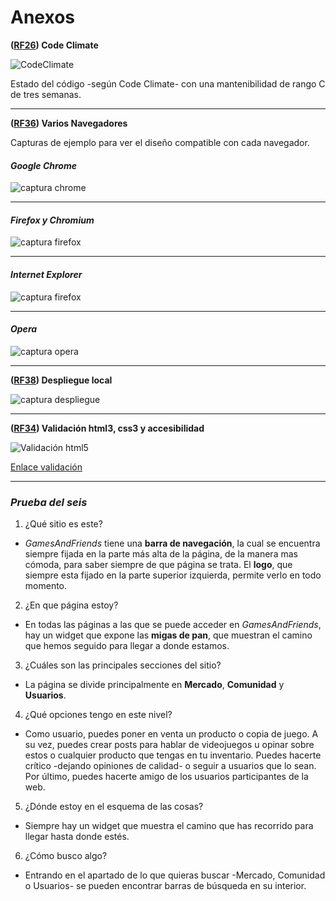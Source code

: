 # Anexos

**([RF26](https://github.com/pemife/GamesAndFriends/issues/26)) Code Climate**

![CodeClimate](images/anexos/codeClimate.png)

Estado del código -según Code Climate- con una mantenibilidad de rango C de tres semanas.

---

**([RF36](https://github.com/pemife/GamesAndFriends/issues/36)) Varios Navegadores**

Capturas de ejemplo para ver el diseño compatible con cada navegador.

#### *Google Chrome*

![captura chrome](images/anexos/chrome.png)

---

#### *Firefox y Chromium*

![captura firefox](images/anexos/firefoxChromium.png)

---

#### *Internet Explorer*

![captura firefox](images/anexos/internetexplorer.PNG)

---

#### *Opera*

![captura opera](images/anexos/opera.png)

---

**([RF38](https://github.com/pemife/GamesAndFriends/issues/38)) Despliegue local**

![captura despliegue](images/anexos/despliegueLocal.png)

---

**([RF34](https://github.com/pemife/GamesAndFriends/issues/34)) Validación html3, css3 y accesibilidad**

![Validación html5](images/anexos/html5validate.png)

[Enlace validación](https://validator.w3.org/nu/?doc=http%3A%2F%2Fgamesandfriends.herokuapp.com)

---

### *Prueba del seis*

 1. ¿Qué sitio es este?
- _GamesAndFriends_ tiene una **barra de navegación**, la cual se encuentra siempre fijada en la parte
más alta de la página, de la manera mas cómoda, para saber siempre de que página se trata. El **logo**,
que siempre esta fijado en la parte superior izquierda, permite verlo en todo momento.


 2. ¿En que página estoy?
- En todas las páginas a las que se puede acceder en _GamesAndFriends_, hay un widget que expone
las **migas de pan**, que muestran el camino que hemos seguido para llegar a donde estamos.


 3. ¿Cuáles son las principales secciones del sitio?
- La página se divide principalmente en **Mercado**, **Comunidad** y **Usuarios**.


 4. ¿Qué opciones tengo en este nivel?
- Como usuario, puedes poner en venta un producto o copia de juego. A su vez, puedes crear posts
para hablar de videojuegos u opinar sobre estos o cualquier producto que tengas en tu inventario. Puedes
hacerte crítico -dejando opiniones de calidad- o seguir a usuarios que lo sean. Por último, puedes hacerte amigo de los
usuarios participantes de la web.


 5. ¿Dónde estoy en el esquema de las cosas?
- Siempre hay un widget que muestra el camino que has recorrido para llegar hasta donde estés.


 6. ¿Cómo busco algo?
- Entrando en el apartado de lo que quieras buscar -Mercado, Comunidad o Usuarios- se pueden encontrar barras de búsqueda en su interior.
